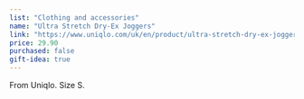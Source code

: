 ```yaml
---
list: "Clothing and accessories"
name: "Ultra Stretch Dry-Ex Joggers"
link: "https://www.uniqlo.com/uk/en/product/ultra-stretch-dry-ex-joggers-455408.html"
price: 29.90
purchased: false
gift-idea: true
---
```

From Uniqlo. Size S.